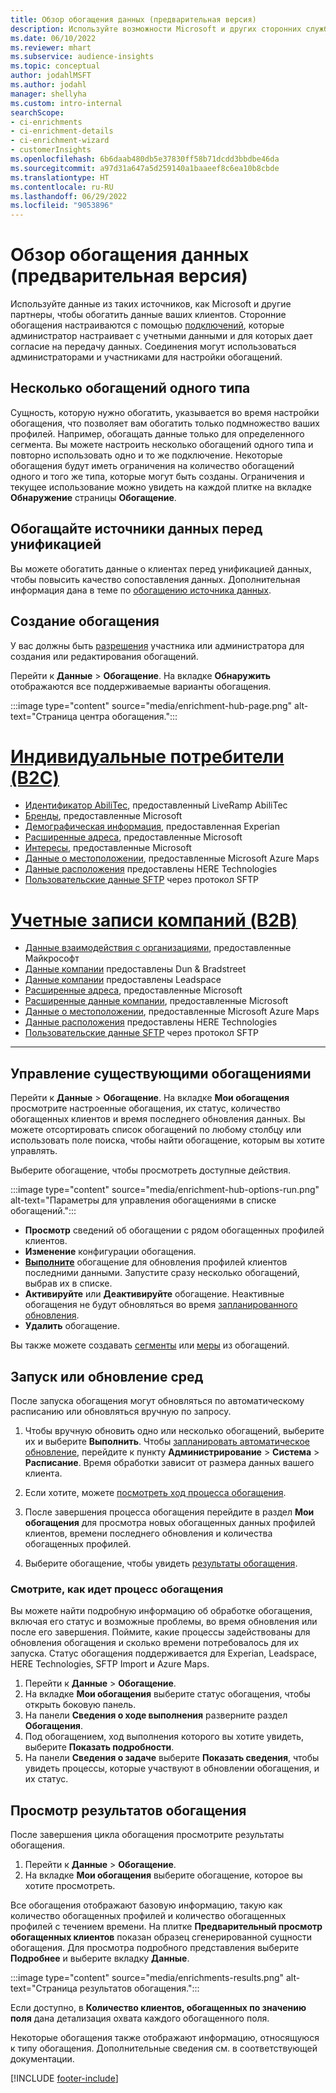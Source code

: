 ```yaml
---
title: Обзор обогащения данных (предварительная версия)
description: Используйте возможности Microsoft и других сторонних служб для обогащения данных о клиентах.
ms.date: 06/10/2022
ms.reviewer: mhart
ms.subservice: audience-insights
ms.topic: conceptual
author: jodahlMSFT
ms.author: jodahl
manager: shellyha
ms.custom: intro-internal
searchScope:
- ci-enrichments
- ci-enrichment-details
- ci-enrichment-wizard
- customerInsights
ms.openlocfilehash: 6b6daab480db5e37830ff58b71dcdd3bbdbe46da
ms.sourcegitcommit: a97d31a647a5d259140a1baaeef8c6ea10b8cbde
ms.translationtype: HT
ms.contentlocale: ru-RU
ms.lasthandoff: 06/29/2022
ms.locfileid: "9053896"
---
```

# <a name="data-enrichment-preview-overview"></a>Обзор обогащения данных (предварительная версия)

Используйте данные из таких источников, как Microsoft и другие партнеры, чтобы обогатить данные ваших клиентов. Сторонние обогащения настраиваются с помощью [подключений](connections.md), которые администратор настраивает с учетными данными и для которых дает согласие на передачу данных. Соединения могут использоваться администраторами и участниками для настройки обогащений.  

## <a name="multiple-enrichments-of-the-same-type"></a>Несколько обогащений одного типа

Сущность, которую нужно обогатить, указывается во время настройки обогащения, что позволяет вам обогатить только подмножество ваших профилей. Например, обогащать данные только для определенного сегмента. Вы можете настроить несколько обогащений одного типа и повторно использовать одно и то же подключение. Некоторые обогащения будут иметь ограничения на количество обогащений одного и того же типа, которые могут быть созданы. Ограничения и текущее использование можно увидеть на каждой плитке на вкладке **Обнаружение** страницы **Обогащение**.

## <a name="enrich-data-sources-before-unification"></a>Обогащайте источники данных перед унификацией

Вы можете обогатить данные о клиентах перед унификацией данных, чтобы повысить качество сопоставления данных. Дополнительная информация дана в теме по [обогащению источника данных](data-sources-enrichment.md).

## <a name="create-an-enrichment"></a>Создание обогащения

У вас должны быть [разрешения](permissions.md) участника или администратора для создания или редактирования обогащений.

Перейти к **Данные** > **Обогащение**. На вкладке **Обнаружить** отображаются все поддерживаемые варианты обогащения.

:::image type="content" source="media/enrichment-hub-page.png" alt-text="Страница центра обогащения.":::

# <a name="individual-consumers-b-to-c"></a>[Индивидуальные потребители (B2C)](#tab/b2c)

- [Идентификатор AbiliTec](enrichment-liveramp.md), предоставленный LiveRamp AbiliTec
- [Бренды](enrichment-microsoft.md), предоставленные Microsoft
- [Демографическая информация](enrichment-experian.md), предоставленная Experian
- [Расширенные адреса](enrichment-enhanced-addresses.md), предоставленные Microsoft
- [Интересы](enrichment-microsoft.md), предоставленные Microsoft
- [Данные о местоположении](enrichment-azure-maps.md), предоставленные Microsoft Azure Maps
- [Данные расположения](enrichment-here.md) предоставлены HERE Technologies
- [Пользовательские данные SFTP](enrichment-SFTP-custom-import.md) через протокол SFTP

# <a name="business-accounts-b-to-b"></a>[Учетные записи компаний (B2B)](#tab/b2b)

- [Данные взаимодействия с организациями](enrichment-office.md), предоставленные Майкрософт
- [Данные компании](enrichment-dnb.md) предоставлены Dun & Bradstreet
- [Данные компании](enrichment-leadspace.md) предоставлены Leadspace
- [Расширенные адреса](enrichment-enhanced-addresses.md), предоставленные Microsoft
- [Расширенные данные компании](enrichment-enhanced-company-data.md), предоставленные Microsoft
- [Данные о местоположении](enrichment-azure-maps.md), предоставленные Microsoft Azure Maps
- [Данные расположения](enrichment-here.md) предоставлены HERE Technologies
- [Пользовательские данные SFTP](enrichment-SFTP-custom-import.md) через протокол SFTP

---

## <a name="manage-existing-enrichments"></a>Управление существующими обогащениями

Перейти к **Данные** > **Обогащение**. На вкладке **Мои обогащения** просмотрите настроенные обогащения, их статус, количество обогащенных клиентов и время последнего обновления данных. Вы можете отсортировать список обогащений по любому столбцу или использовать поле поиска, чтобы найти обогащение, которым вы хотите управлять.

Выберите обогащение, чтобы просмотреть доступные действия.

:::image type="content" source="media/enrichment-hub-options-run.png" alt-text="Параметры для управления обогащениями в списке обогащений.":::

- **Просмотр** сведений об обогащении с рядом обогащенных профилей клиентов.
- **Изменение** конфигурации обогащения.
- [**Выполните**](#run-or-refresh-enrichments) обогащение для обновления профилей клиентов последними данными. Запустите сразу несколько обогащений, выбрав их в списке.
- **Активируйте** или **Деактивируйте** обогащение. Неактивные обогащения не будут обновляться во время [запланированного обновления](system.md#schedule-tab).
- **Удалить** обогащение.

Вы также можете создавать [сегменты](segments.md) или [меры](measures.md) из обогащений.

## <a name="run-or-refresh-enrichments"></a>Запуск или обновление сред

После запуска обогащения могут обновляться по автоматическому расписанию или обновляться вручную по запросу.

1. Чтобы вручную обновить одно или несколько обогащений, выберите их и выберите **Выполнить**. Чтобы [запланировать автоматическое обновление](system.md#schedule-tab), перейдите к пункту **Администрирование** > **Система** > **Расписание**. Время обработки зависит от размера данных вашего клиента.

1. Если хотите, можете [посмотреть ход процесса обогащения](#see-the-progress-of-the-enrichment-process).

1. После завершения процесса обогащения перейдите в раздел **Мои обогащения** для просмотра новых обогащенных данных профилей клиентов, времени последнего обновления и количества обогащенных профилей.

1. Выберите обогащение, чтобы увидеть [результаты обогащения](#view-enrichment-results).

### <a name="see-the-progress-of-the-enrichment-process"></a>Смотрите, как идет процесс обогащения

Вы можете найти подробную информацию об обработке обогащения, включая его статус и возможные проблемы, во время обновления или после его завершения. Поймите, какие процессы задействованы для обновления обогащения и сколько времени потребовалось для их запуска. Статус обогащения поддерживается для Experian, Leadspace, HERE Technologies, SFTP Import и Azure Maps.

1. Перейти к **Данные** > **Обогащение**.
1. На вкладке **Мои обогащения** выберите статус обогащения, чтобы открыть боковую панель.
1. На панели **Сведения о ходе выполнения** разверните раздел **Обогащения**.
1. Под обогащением, ход выполнения которого вы хотите увидеть, выберите **Показать подробности**.
1. На панели **Сведения о задаче** выберите **Показать сведения**, чтобы увидеть процессы, которые участвуют в обновлении обогащения, и их статус.

## <a name="view-enrichment-results"></a>Просмотр результатов обогащения

После завершения цикла обогащения просмотрите результаты обогащения.

1. Перейти к **Данные** > **Обогащение**.
1. На вкладке **Мои обогащения** выберите обогащение, которое вы хотите просмотреть.

Все обогащения отображают базовую информацию, такую как количество обогащенных профилей и количество обогащенных профилей с течением времени. На плитке **Предварительный просмотр обогащенных клиентов** показан образец сгенерированной сущности обогащения. Для просмотра подробного представления выберите **Подробнее** и выберите вкладку **Данные**.

:::image type="content" source="media/enrichments-results.png" alt-text="Страница результатов обогащения.":::

Если доступно, в **Количество клиентов, обогащенных по значению поля** дана детализация охвата каждого обогащенного поля.

Некоторые обогащения также отображают информацию, относящуюся к типу обогащения. Дополнительные сведения см. в соответствующей документации.

[!INCLUDE [footer-include](includes/footer-banner.md)]
